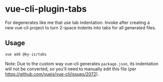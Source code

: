 # vue-cli-plugin-tabs

For degenerates like me that use tab indentation. Invoke after creating a new vue-cli project to turn 2-space indents into tabs for all generated files.

## Usage

```bash
vue add @ky-is/tabs
```

Note: Due to the custom way vue-cli generates `package.json`, its indentation will not be converted, so you'll need to manually edit this file (per https://github.com/vuejs/vue-cli/issues/2072).

